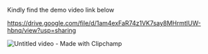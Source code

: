 Kindly find the demo video link below

https://drive.google.com/file/d/1am4exFaR74z1VK7say8MHrmtlUW-hbnq/view?usp=sharing

![Untitled video - Made with Clipchamp](https://user-images.githubusercontent.com/80460869/208880312-ce979a2b-d562-4ff3-a0b0-8afe33aac694.gif)
